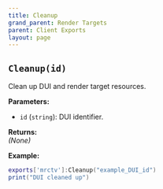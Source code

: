 ```yaml
---
title: Cleanup
grand_parent: Render Targets
parent: Client Exports
layout: page
---
```

## `Cleanup(id)`
Clean up DUI and render target resources.

**Parameters:**
- `id` (`string`): DUI identifier.

**Returns:**  
*(None)*  

**Example:**
```lua
exports['mrctv']:Cleanup("example_DUI_id")
print("DUI cleaned up")
```

